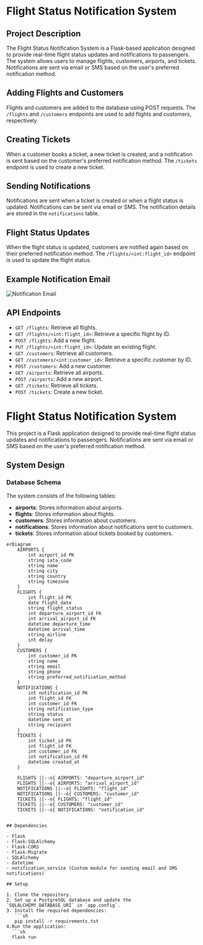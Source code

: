 # Flight Status Notification System

## Project Description

The Flight Status Notification System is a Flask-based application designed to provide real-time flight status updates and notifications to passengers. The system allows users to manage flights, customers, airports, and tickets. Notifications are sent via email or SMS based on the user's preferred notification method.

## Adding Flights and Customers

Flights and customers are added to the database using POST requests. The `/flights` and `/customers` endpoints are used to add flights and customers, respectively.

## Creating Tickets

When a customer books a ticket, a new ticket is created, and a notification is sent based on the customer's preferred notification method. The `/tickets` endpoint is used to create a new ticket.

## Sending Notifications

Notifications are sent when a ticket is created or when a flight status is updated. Notifications can be sent via email or SMS. The notification details are stored in the `notifications` table.

## Flight Status Updates

When the flight status is updated, customers are notified again based on their preferred notification method. The `/flights/<int:flight_id>` endpoint is used to update the flight status.

## Example Notification Email

![Notification Email](https://storage.googleapis.com/image_buck_123/Screenshot%20(16).png)

## API Endpoints

- `GET /flights`: Retrieve all flights.
- `GET /flights/<int:flight_id>`: Retrieve a specific flight by ID.
- `POST /flights`: Add a new flight.
- `PUT /flights/<int:flight_id>`: Update an existing flight.
- `GET /customers`: Retrieve all customers.
- `GET /customers/<int:customer_id>`: Retrieve a specific customer by ID.
- `POST /customers`: Add a new customer.
- `GET /airports`: Retrieve all airports.
- `POST /airports`: Add a new airport.
- `GET /tickets`: Retrieve all tickets.
- `POST /tickets`: Create a new ticket.
# Flight Status Notification System

This project is a Flask application designed to provide real-time flight status updates and notifications to passengers. Notifications are sent via email or SMS based on the user's preferred notification method.

## System Design

### Database Schema

The system consists of the following tables:

- **airports**: Stores information about airports.
- **flights**: Stores information about flights.
- **customers**: Stores information about customers.
- **notifications**: Stores information about notifications sent to customers.
- **tickets**: Stores information about tickets booked by customers.

```mermaid
erDiagram
    AIRPORTS {
        int airport_id PK
        string iata_code
        string name
        string city
        string country
        string timezone
    }
    FLIGHTS {
        int flight_id PK
        date flight_date
        string flight_status
        int departure_airport_id FK
        int arrival_airport_id FK
        datetime departure_time
        datetime arrival_time
        string airline
        int delay
    }
    CUSTOMERS {
        int customer_id PK
        string name
        string email
        string phone
        string preferred_notification_method
    }
    NOTIFICATIONS {
        int notification_id PK
        int flight_id FK
        int customer_id FK
        string notification_type
        string status
        datetime sent_at
        string recipient
    }
    TICKETS {
        int ticket_id PK
        int flight_id FK
        int customer_id FK
        int notification_id FK
        datetime created_at
    }

    FLIGHTS ||--o{ AIRPORTS: "departure_airport_id"
    FLIGHTS ||--o{ AIRPORTS: "arrival_airport_id"
    NOTIFICATIONS ||--o{ FLIGHTS: "flight_id"
    NOTIFICATIONS ||--o{ CUSTOMERS: "customer_id"
    TICKETS ||--o{ FLIGHTS: "flight_id"
    TICKETS ||--o{ CUSTOMERS: "customer_id"
    TICKETS ||--o{ NOTIFICATIONS: "notification_id"


## Dependencies

- Flask
- Flask-SQLAlchemy
- Flask-CORS
- Flask-Migrate
- SQLAlchemy
- datetime
- notification_service (Custom module for sending email and SMS notifications)

## Setup

1. Clone the repository.
2. Set up a PostgreSQL database and update the `SQLALCHEMY_DATABASE_URI` in `app.config`.
3. Install the required dependencies:
   ```sh
   pip install -r requirements.txt
4.Run the application:
  ```sh
  flask run

